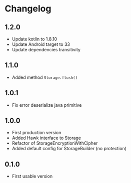 Changelog
=========
1.2.0
-----
- Update kotlin to 1.8.10
- Update Android target to 33
- Update dependencies transitivity

1.1.0
-----
- Added method `Storage.flush()`

1.0.1
-----
- Fix error deserialize java primitive

1.0.0
-----
- First production version
- Added Hawk interface to Storage
- Refactor of StorageEncryptionWithCipher
- Added default config for StorageBuilder (no protection)

0.1.0
-----
- First usable version 